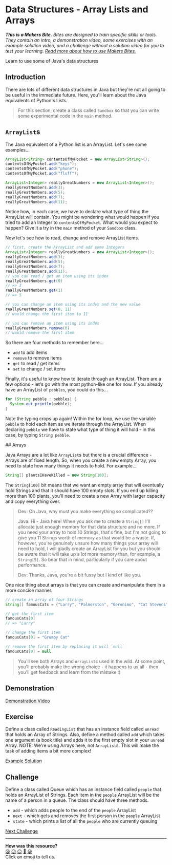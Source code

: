 # Data Structures - Array Lists and Arrays

_**This is a Makers Bite.** Bites are designed to train specific skills or
tools. They contain an intro, a demonstration video, some exercises with an
example solution video, and a challenge without a solution video for you to test
your learning. [Read more about how to use Makers
Bites.](https://github.com/makersacademy/course/blob/main/labels/bites.md)_

<!-- OMITTED -->

Learn to use some of Java's data structures

## Introduction

There are lots of different data structures in Java but they're not all going to be useful in the immediate future. Here, you'll learn about the Java equivalents of Python's Lists.

> For this section, create a class called `Sandbox` so that you can write some experimental code in the `main` method.

## `ArrayList`s

The Java equivalent of a Python list is an ArrayList. Let's see some examples...

```java
ArrayList<String> contentsOfMyPocket = new ArrayList<String>();
contentsOfMyPocket.add("keys");
contentsOfMyPocket.add("phone");
contentsOfMyPocket.add("fluff");

ArrayList<Integer> reallyGreatNumbers = new ArrayList<Integer>();
reallyGreatNumbers.add(3);
reallyGreatNumbers.add(5);
reallyGreatNumbers.add(7);
reallyGreatNumbers.add(11);
```

Notice how, in each case, we have to declare what type of thing the ArrayList will contain. You might be wondering what would happen if you tried to add an Integer to `contentsOfMyPocket`. What would you expect to happen? Give it a try in the `main` method of your `Sandbox` class.

Now let's see how to read, change and remove ArrayList items.

```java
// first, create the ArrayList and add some Integers
ArrayList<Integer> reallyGreatNumbers = new ArrayList<Integer>();
reallyGreatNumbers.add(3);
reallyGreatNumbers.add(5);
reallyGreatNumbers.add(7);
reallyGreatNumbers.add(11);
// you can read / get an item using its index
reallyGreatNumbers.get(0)
// => 3
reallyGreatNumbers.get(1)
// => 5

// you can change an item using its index and the new value
reallyGreatNumbers.set(0, 11)
// would change the first item to 11

// you can remove an item using its index
reallyGreatNumbers.remove(0)
// would remove the first item
```

So there are four methods to remember here...
* `add` to add items
* `remove` to remove items
* `get` to read / get items
* `set` to change / set items

Finally, it's useful to know how to iterate through an ArrayList. There are a few options - let's go with the most python-like one for now. If you already have an ArrayList of `pebbles`, you could do this...

```java
for (String pebble : pebbles) {
  System.out.println(pebble);
}
```

Note the typing crops up again! Within the for loop, we use the variable `pebble` to hold each item as we iterate through the ArrayList. When declaring `pebble` we have to state what type of thing it will hold - in this case, by typing `String pebble`.

## Arrays

Java Arrays are a lot like `ArrayList`s but there is a crucial difference - Arrays are of fixed length. So, when you create a new empty Array, you need to state how many things it needs to hold. For example...

```java
String[] plantsIHaveKilled = new String[100];
```

The `String[100]` bit means that we want an empty array that will eventually hold Strings and that it should have 100 empty slots. If you end up killing more than 100 plants, you'll need to create a new Array with larger capacity and copy everything over.

> Dev: Oh Java, why must you make everything so complicated??
>
> Java: Hi - Java here! When you ask me to create a `String[]` I'll allocate just enough memory for that data structure and no more. If you need your array to hold 10 Strings, that's fine, but I'm not going to give you 11 Strings worth of memory as that would be a waste. If, however, you're genuinely unsure how many things your array will need to hold, I will gladly create an ArrayList for you but you should be aware that it will take up a lot more memory than, for example, a `String[5]`. So bear that in mind, particularly if you care about performance.
>
> Dev: Thanks, Java, you're a bit fussy but I kind of like you.

One nice thing about arrays is that you can create and manipulate them in a more concise manner.

```java
// create an array of four Strings
String[] famousCats = {"Larry", "Palmerston", "Geronimo", "Cat Stevens"}

// get the first item
famousCats[0]
// => "Larry"

// change the first item
famousCats[0] = "Grumpy Cat"

// remove the first item by replacing it will `null`
famousCats[0] = null
```

> You'll see both Arrays and `ArrayList`s used in the wild. At some point, you'll probably make the wrong choice - it happens to us all - then you'll get feedback and learn from the mistake :)

## Demonstration

<!-- OMITTED -->

[Demonstration Video]()

## Exercise

Define a class called `ReadingList` that has an instance field called `unread` that holds an Array of Strings. Also, define a method called `add` which takes one argument (a book title) and adds it to the first empty slot in your `unread` Array. NOTE: We're using Arrays here, not `ArrayList`s. This will make the task of adding items a bit more complex!

[Example Solution]()

## Challenge

Define a class called Queue which has an instance field called `people` that holds an ArrayList of Strings. Each item in the `people` ArrayList will be the name of a person in a queue. The class should have three methods.

* `add` - which adds people to the end of the `people` ArrayList
* `next` - which gets and removes the first person in the `people` ArrayList
* `state` - which prints a list of all the `people` who are currently queuing


[Next Challenge](13_interfaces_bite.md)

<!-- BEGIN GENERATED SECTION DO NOT EDIT -->

---

**How was this resource?**  
[😫](https://airtable.com/shrUJ3t7KLMqVRFKR?prefill_Repository=makersacademy%2Fjava-fundamentals-with-intellij&prefill_File=bites%2F11_data_structures_bite.md&prefill_Sentiment=😫) [😕](https://airtable.com/shrUJ3t7KLMqVRFKR?prefill_Repository=makersacademy%2Fjava-fundamentals-with-intellij&prefill_File=bites%2F11_data_structures_bite.md&prefill_Sentiment=😕) [😐](https://airtable.com/shrUJ3t7KLMqVRFKR?prefill_Repository=makersacademy%2Fjava-fundamentals-with-intellij&prefill_File=bites%2F11_data_structures_bite.md&prefill_Sentiment=😐) [🙂](https://airtable.com/shrUJ3t7KLMqVRFKR?prefill_Repository=makersacademy%2Fjava-fundamentals-with-intellij&prefill_File=bites%2F11_data_structures_bite.md&prefill_Sentiment=🙂) [😀](https://airtable.com/shrUJ3t7KLMqVRFKR?prefill_Repository=makersacademy%2Fjava-fundamentals-with-intellij&prefill_File=bites%2F11_data_structures_bite.md&prefill_Sentiment=😀)  
Click an emoji to tell us.

<!-- END GENERATED SECTION DO NOT EDIT -->
